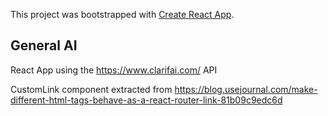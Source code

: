 This project was bootstrapped with [Create React App](https://github.com/facebook/create-react-app).

## General AI

React App using the https://www.clarifai.com/ API

CustomLink component extracted from https://blog.usejournal.com/make-different-html-tags-behave-as-a-react-router-link-81b09c9edc6d
